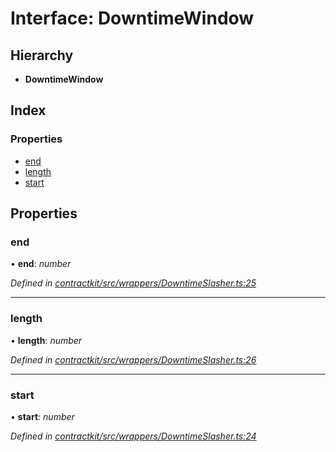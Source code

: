 # Interface: DowntimeWindow

## Hierarchy

* **DowntimeWindow**

## Index

### Properties

* [end](_wrappers_downtimeslasher_.downtimewindow.md#end)
* [length](_wrappers_downtimeslasher_.downtimewindow.md#length)
* [start](_wrappers_downtimeslasher_.downtimewindow.md#start)

## Properties

###  end

• **end**: *number*

*Defined in [contractkit/src/wrappers/DowntimeSlasher.ts:25](https://github.com/celo-org/celo-monorepo/blob/master/packages/contractkit/src/wrappers/DowntimeSlasher.ts#L25)*

___

###  length

• **length**: *number*

*Defined in [contractkit/src/wrappers/DowntimeSlasher.ts:26](https://github.com/celo-org/celo-monorepo/blob/master/packages/contractkit/src/wrappers/DowntimeSlasher.ts#L26)*

___

###  start

• **start**: *number*

*Defined in [contractkit/src/wrappers/DowntimeSlasher.ts:24](https://github.com/celo-org/celo-monorepo/blob/master/packages/contractkit/src/wrappers/DowntimeSlasher.ts#L24)*

